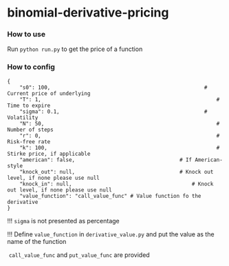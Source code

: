 # binomial-derivative-pricing



### How to use

Run `python run.py` to get the price of a function

### How to config

```
{
    "s0": 100,													# Current price of underlying
    "T": 1,															# Time to expire
    "sigma": 0.1,												# Volatility
    "N": 50,														# Number of steps
    "r": 0,															# Risk-free rate
    "k": 100,														# Stirke price, if applicable
    "american": false,									# If American-style
    "knock_out": null,									# Knock out level, if none please use null
    "knock_in": null,										# Knock out level, if none please use null
    "value_function": "call_value_func"	# Value function fo the derivative
}
```



!!! `sigma` is not presented as percentage

!!! Define `value_function` in `derivative_value.py` and put the value as the name of the function

​	`call_value_func` and `put_value_func` are provided